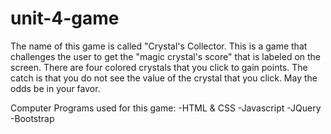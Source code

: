 # unit-4-game

The name of this game is called "Crystal's Collector. This is a game that challenges the user to get the "magic crystal's score" that is labeled on the screen. There are four colored crystals that you click to gain points. The catch is that you do not see the value of the crystal that you click. May the odds be in your favor.

Computer Programs used for this game:
-HTML & CSS
-Javascript
-JQuery
-Bootstrap


